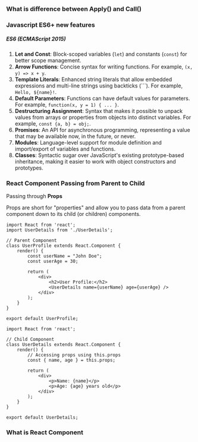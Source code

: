 ### What is difference between Apply() and Call()





### Javascript ES6+ new features

##### ES6 (ECMAScript 2015)

1. **Let and Const**: Block-scoped variables (`let`) and constants (`const`) for better scope management.
2. **Arrow Functions**: Concise syntax for writing functions. For example, `(x, y) => x + y`.
3. **Template Literals**: Enhanced string literals that allow embedded expressions and multi-line strings using backticks (```). For example, ``Hello, ${name}!``.
4. **Default Parameters**: Functions can have default values for parameters. For example, `function(x, y = 1) { ... }`.
5. **Destructuring Assignment**: Syntax that makes it possible to unpack values from arrays or properties from objects into distinct variables. For example, `const {a, b} = obj;`.
6. **Promises**: An API for asynchronous programming, representing a value that may be available now, in the future, or never.
7. **Modules**: Language-level support for module definition and import/export of variables and functions.
8. **Classes**: Syntactic sugar over JavaScript's existing prototype-based inheritance, making it easier to work with object constructors and prototypes.



### React Component Passing from Parent to Child

Passing through **Props**

Props are short for "properties" and allow you to pass data from a parent component down to its child (or children) components.

```react
import React from 'react';
import UserDetails from './UserDetails';

// Parent Component
class UserProfile extends React.Component {
    render() {
        const userName = "John Doe";
        const userAge = 30;

        return (
            <div>
                <h2>User Profile:</h2>
                <UserDetails name={userName} age={userAge} />
            </div>
        );
    }
}

export default UserProfile;
```

```react
import React from 'react';

// Child Component
class UserDetails extends React.Component {
    render() {
        // Accessing props using this.props
        const { name, age } = this.props;

        return (
            <div>
                <p>Name: {name}</p>
                <p>Age: {age} years old</p>
            </div>
        );
    }
}

export default UserDetails;
```



### What is React Component



### 